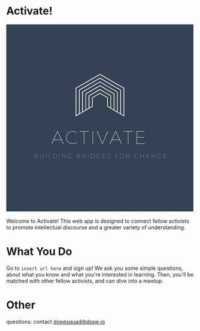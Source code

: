 Activate!
=======================
![alt tag](https://raw.githubusercontent.com/berlinchen7/PennApps2017/master/Activate!-2.png)


Welcome to Activate! This web app is designed to connect fellow activists to
promote intellectual discourse and a greater variety of understanding.

What You Do
=======================
Go to `insert url here` and sign up! We ask you some simple questions, about
what you know and what you're interested in learning. Then, you'll be matched
with other fellow activists, and can dive into a meetup.

Other
=======================
questions: contact dopesquad@dope.io
